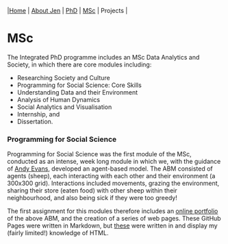 |[Home](index.md)    | [About Jen](AboutJen.md) |   [PhD](PhD.md)  | [MSc](MSc.md)    | Projects  | 

# MSc

The Integrated PhD programme includes an MSc Data Analytics and Society, in which there are core modules including:
- Researching Society and Culture
- Programming for Social Science: Core Skills
- Understanding Data and their Environment
- Analysis of Human Dynamics
- Social Analytics and Visualisation
- Internship, and
- Dissertation.


### Programming for Social Science

Programming for Social Science was the first module of the MSc, conducted as an intense, week long module in which we, with the guidance of [Andy Evans](https://www.geog.leeds.ac.uk/people/a.evans), developed an agent-based model.
The ABM consisted of agents (sheep), each interacting with each other and their environment (a 300x300 grid). Interactions included movements, grazing the environment, sharing their store (eaten food) with other sheep within their neighbourhood, and also being sick if they were too greedy!

The first assignment for this modules therefore includes an [online portfolio](https://github.com/jgray1923/Portfolio) of the above ABM, 
and the creation of a series of web pages. These GitHub Pages were written in Markdown, but [these](https://github.com/jgray1923/WEBPRACTICEjgray1923.github.io)
were written in and display my (fairly limited!) knowledge of HTML. 
